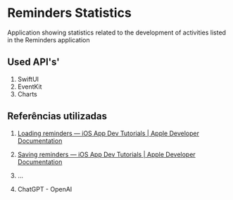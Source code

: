 # Reminders Statistics 

Application showing statistics related to the development of activities listed in the Reminders application

 

## Used API's'

1. SwiftUI
2. EventKit
3. Charts



## Referências utilizadas
1. [Loading reminders — iOS App Dev Tutorials | Apple Developer Documentation](https://developer.apple.com/tutorials/app-dev-training/loading-reminders)

2. [Saving reminders — iOS App Dev Tutorials | Apple Developer Documentation](https://developer.apple.com/tutorials/app-dev-training/saving-reminders)

3. ...

4. ChatGPT - OpenAI


